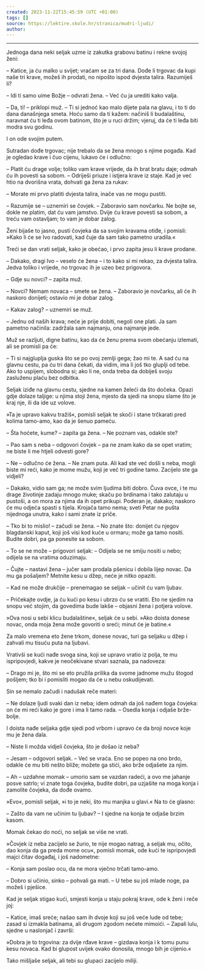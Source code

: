 ```yaml
---
created: 2023-11-22T15:45:59 (UTC +01:00)
tags: []
source: https://lektire.skole.hr/stranica/mudri-ljudi/
author: 
---
```



---
Jednoga dana neki seljak uzme iz zakutka grabovu batinu i rekne svojoj ženi:

– Katice, ja ću malko u svijet; vraćam se za tri dana. Dođe li trgovac da kupi naše tri krave, možeš ih prodati, no nipošto ispod dvjesta talira. Razumiješ li?

– Idi ti samo uime Božje – odvrati žena. – Već ću ja urediti kako valja.

– Da, ti! – priklopi muž. – Ti si jednoć kao malo dijete pala na glavu, i to ti do dana današnjega smeta. Hoću samo da ti kažem: načiniš li budalaštinu, naravnat ću ti leđa ovom batinom, što je u ruci držim; vjeruj, da će ti leđa biti modra svu godinu.

I on ode svojim putem.

Sutradan dođe trgovac; nije trebalo da se žena mnogo s njime pogađa. Kad je ogledao krave i čuo cijenu, lukavo će i odlučno:

– Platit ću drage volje; toliko vam krave vrijede, da ih brat bratu daje; odmah ću ih povesti sa sobom. – Odriješi priuze i istjera krave iz staje. Kad je već htio na dvorišna vrata, dohvati ga žena za rukav:

– Morate mi prvo platiti dvjesta talira, inače vas ne mogu pustiti.

– Razumije se – uznemiri se čovjek. – Zaboravio sam novčarku. Ne bojte se, dokle ne platim, dat ću vam jamstvo. Dvije ću krave povesti sa sobom, a treću vam ostavljam; to vam je dobar zalog.

Ženi bijaše to jasno, pusti čovjeka da sa svojim kravama otiđe, i pomisli: »Kako li će se Ivo radovati, kad čuje da sam tako pametno uradila.«

Treći se dan vrati seljak, kako je obećao, i prvo zapita jesu li krave prodane.

– Dakako, dragi Ivo – veselo će žena – i to kako si mi rekao, za dvjesta talira. Jedva toliko i vrijede, no trgovac ih je uzeo bez prigovora.

– Gdje su novci? – zapita muž.

– Novci? Nemam novaca – smete se žena. – Zaboravio je novčarku, ali će ih naskoro donijeti; ostavio mi je dobar zalog.

– Kakav zalog? – uznemiri se muž.

– Jednu od naših krava; neće je prije dobiti, negoli one plati. Ja sam pametno načinila: zadržala sam najmanju, ona najmanje jede.

Muž se razljuti, digne batinu, kao da će ženu prema svom obećanju izlemati, ali se promisli pa će:

– Ti si najgluplja guska što se po ovoj zemlji gega; žao mi te. A sad ću na glavnu cestu, pa ću tri dana čekati, da vidim, ima li još tko gluplji od tebe. Ako to uspijem, slobodna si; ako li ne, onda treba da dobiješ svoju zasluženu plaću bez odbitka.

Seljak iziđe na glavnu cestu, sjedne na kamen želeći da što dočeka. Opazi gdje dolaze taljige: u njima stoji žena, mjesto da sjedi na snopu slame što je kraj nje, ili da ide uz volove.

»Ta je upravo kakvu tražiš«, pomisli seljak te skoči i stane trčkarati pred kolima tamo-amo, kao da je šenuo pameću.

– Šta hoćete, kume? – zapita ga žena. – Ne poznam vas, odakle ste?

– Pao sam s neba – odgovori čovjek – pa ne znam kako da se opet vratim; ne biste li me htjeli odvesti gore?

– Ne – odlučno će žena. – Ne znam puta. Ali kad ste već došli s neba, mogli biste mi reći, kako je mome mužu, koji je već tri godine tamo. Zacijelo ste ga vidjeli?

– Dakako, vidio sam ga; ne može svim ljudima biti dobro. Čuva ovce, i te mu drage životinje zadaju mnogo muke; skaču po brdinama i tako zalutaju u pustoši, a on mora za njima da ih opet prikupi. Poderan je, dakako; naskoro će mu odjeća spasti s tijela. Krojača tamo nema; sveti Petar ne pušta nijednoga unutra, kako i sami znate iz priče.

– Tko bi to mislio! – začudi se žena. – No znate što: donijet ću njegov blagdanski kaput, koji još visi kod kuće u ormaru; može ga tamo nositi. Budite dobri, pa ga ponesite sa sobom.

– To se ne može – prigovori seljak: – Odijela se ne smiju nositi u nebo; odijela se na vratima oduzimaju.

– Čujte – nastavi žena – jučer sam prodala pšenicu i dobila lijep novac. Da mu ga pošaljem? Metnite kesu u džep, neće je nitko opaziti.

– Kad ne može drukčije – prenemagao se seljak – učinit ću vam ljubav.

– Pričekajte ovdje, ja ću kući po kesu i ubrzo ću se vratiti. Eto ne sjedim na snopu već stojim, da govedima bude lakše – objasni žena i potjera volove.

»Ova nosi u sebi klicu budalaštine«, seljak će u sebi. »Ako doista donese novac, onda moja žena može govoriti o sreći; minut će je batine.«

Za malo vremena eto žene trkom, donese novac, turi ga seljaku u džep i zahvali mu tisuću puta na ljubavi.

Vrativši se kući nađe svoga sina, koji se upravo vratio iz polja, te mu ispripovjedi, kakve je neočekivane stvari saznala, pa nadoveza:

– Drago mi je, što mi se eto pružila prilika da svome jadnome mužu štogod pošljem; tko bi i pomisliti mogao da će u nebu oskudijevati.

Sin se nemalo začudi i nadušak reče materi:

– Ne dolaze ljudi svaki dan iz neba; idem odmah da još nađem toga čovjeka: on će mi reći kako je gore i ima li tamo rada. – Osedla konja i odjaše brže-bolje.

I doista nađe seljaka gdje sjedi pod vrbom i upravo će da broji novce koje mu je žena dala.

– Niste li možda vidjeli čovjeka, što je došao iz neba?

– Jesam – odgovori seljak. – Već se vraća. Eno se popeo na ono brdo, odakle će mu biti nešto bliže; možete ga stići, ako brže odjašete za njim.

– Ah – uzdahne momak – umorio sam se vazdan radeći, a ovo me jahanje posve satrlo; vi znate toga čovjeka, budite dobri, pa uzjašite na moga konja i zamolite čovjeka, da dođe ovamo.

»Evo«, pomisli seljak, »i to je neki, što mu manjka u glavi.« Na to će glasno:

– Zašto da vam ne učinim tu ljubav? – I sjedne na konja te odjaše brzim kasom.

Momak čekao do noći, no seljak se više ne vrati.

»Čovjek iz neba zacijelo se žurio, te nije mogao natrag, a seljak mu, očito, dao konja da ga preda mome ocu«, pomisli momak, ode kući te ispripovjedi majci čitav događaj, i još nadometne:

– Konja sam poslao ocu, da ne mora vječno trčati tamo-amo.

– Dobro si učinio, sinko – pohvali ga mati. – U tebe su još mlade noge, pa možeš i pješice.

Kad je seljak stigao kući, smjesti konja u staju pokraj krave, ode k ženi i reče joj:

– Katice, imaš sreće; našao sam ih dvoje koji su još veće lude od tebe; zasad si izmakla batinama, ali drugom zgodom nećete mimoići. – Zapali lulu, sjedne u naslonjač i završi:

»Dobra je to trgovina: za dvije rđave krave – gizdava konja i k tomu punu kesu novaca. Kad bi glupost uvijek ovako donosila, mnogo bih je cijenio.«

Tako mišljaše seljak, ali tebi su glupaci zacijelo miliji.

